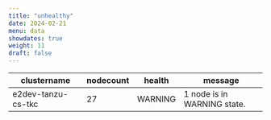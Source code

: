 ```yaml
---
title: "unhealthy"
date: 2024-02-21
menu: data
showdates: true
weight: 11
draft: false
---
```

<!--more-->
| clustername        | nodecount | health  | message                     |
| ------------------ | --------- | ------- | --------------------------- |
| e2dev-tanzu-cs-tkc |        27 | WARNING | 1 node is in WARNING state. |
